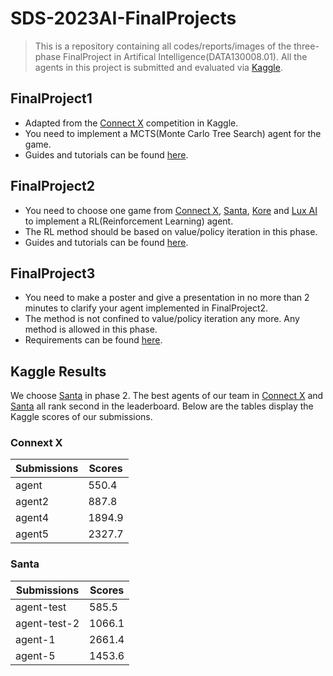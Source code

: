 # SDS-2023AI-FinalProjects
> This is a repository containing all codes/reports/images of the three-phase FinalProject in Artifical Intelligence(DATA130008.01). All the agents in this project is submitted and evaluated via [Kaggle](https://www.kaggle.com/).

## FinalProject1
- Adapted from the [Connect X](https://www.kaggle.com/c/connectx) competition in Kaggle.
- You need to implement a MCTS(Monte Carlo Tree Search) agent for the game.
- Guides and tutorials can be found [here](https://github.com/Dasher-mango/SDS-2023AI-FinalProjects/tree/main/FinalProject1/guide). 

## FinalProject2
- You need to choose one game from [Connect X](https://www.kaggle.com/c/connectx), [Santa](https://www.kaggle.com/competitions/santa-2020), [Kore](https://www.kaggle.com/competitions/kore-2022) and [Lux AI](https://www.kaggle.com/c/lux-ai-2021) to implement a RL(Reinforcement Learning) agent.
- The RL method should be based on value/policy iteration in this phase.
- Guides and tutorials can be found [here](https://github.com/Dasher-mango/SDS-2023AI-FinalProjects/tree/main/FinalProject2/tutorial). 

## FinalProject3
- You need to make a poster and give a presentation in no more than 2 minutes to clarify your agent implemented in FinalProject2.
- The method is not confined to value/policy iteration any more. Any method is allowed in this phase.
- Requirements can be found [here](https://github.com/Dasher-mango/SDS-2023AI-FinalProjects/blob/main/FinalProject3/Final%20Project%20presentation.pdf).

## Kaggle Results
We choose [Santa](https://www.kaggle.com/competitions/santa-2020) in phase 2. The best agents of our team in [Connect X](https://www.kaggle.com/c/connectx) and  [Santa](https://www.kaggle.com/competitions/santa-2020) all rank second in the leaderboard. Below are the tables display the Kaggle scores of our submissions.

### Connext X
| Submissions | Scores |
| --- | --- | 
| agent | 550.4 |
| agent2 | 887.8 |
| agent4 | 1894.9 |
| agent5 | 2327.7 |

### Santa

| Submissions | Scores |
| --- | --- | 
| agent-test | 585.5 |
| agent-test-2 | 1066.1 |
| agent-1 | 2661.4 |
| agent-5 | 1453.6 |

